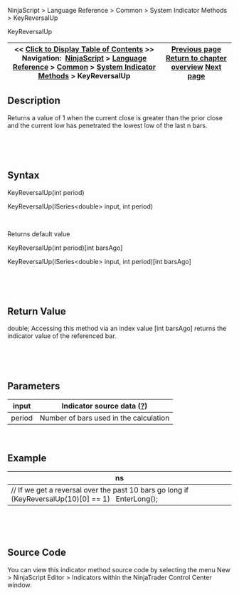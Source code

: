 ﻿


NinjaScript \> Language Reference \> Common \> System Indicator Methods \> KeyReversalUp






















KeyReversalUp







| \<\< [Click to Display Table of Contents](keyreversalup.md) \>\> **Navigation:**     [NinjaScript](ninjascript-1.md) \> [Language Reference](language_reference_wip-1.md) \> [Common](common-1.md) \> [System Indicator Methods](indicators-1.md) \> KeyReversalUp | [Previous page](keyreversaldown-1.md) [Return to chapter overview](indicators-1.md) [Next page](linear_regression-1.md) |
| --- | --- |











## Description


Returns a value of 1 when the current close is greater than the prior close and the current low has penetrated the lowest low of the last n bars.


 


 


## Syntax


KeyReversalUp(int period)  

KeyReversalUp(ISeries\<double\> input, int period)


 


Returns default value  

KeyReversalUp(int period)\[int barsAgo]  

KeyReversalUp(ISeries\<double\> input, int period)\[int barsAgo]


 


 


## Return Value


double; Accessing this method via an index value \[int barsAgo] returns the indicator value of the referenced bar.


 


 


## Parameters




| input | Indicator source data ([?](valid_input_data_for_indicator-1.md)) |
| --- | --- |
| period | Number of bars used in the calculation |



 


## 


## Example




| ns |
| --- |
| // If we get a reversal over the past 10 bars go long if (KeyReversalUp(10)\[0] \=\= 1)    EnterLong(); |



 


 


## Source Code


You can view this indicator method source code by selecting the menu New \> NinjaScript Editor \> Indicators within the NinjaTrader Control Center window.








